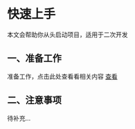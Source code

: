# 快速上手

本文会帮助你从头启动项目，适用于二次开发

## 一、准备工作

准备工作，点击此处查看看相关内容 [查看](/payload/preparation.html)

## 二、注意事项

待补充...
